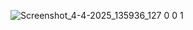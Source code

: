 ![Screenshot_4-4-2025_135936_127 0 0 1](https://github.com/user-attachments/assets/e5c1274c-be0b-44dd-b3f5-51361c6c0c54)
